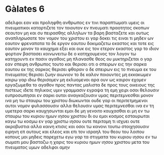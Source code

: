 # Gàlates 6
αδελφοι εαν και προληφθη ανθρωπος εν τινι παραπτωματι υμεις οι πνευματικοι καταρτιζετε τον τοιουτον εν πνευματι πραοτητος σκοπων σεαυτον μη και συ πειρασθης
αλληλων τα βαρη βασταζετε και ουτως αναπληρωσατε τον νομον του χριστου
ει γαρ δοκει τις ειναι τι μηδεν ων εαυτον φρεναπατα
το δε εργον εαυτου δοκιμαζετω εκαστος και τοτε εις εαυτον μονον το καυχημα εξει και ουκ εις τον ετερον
εκαστος γαρ το ιδιον φορτιον βαστασει
κοινωνειτω δε ο κατηχουμενος τον λογον τω κατηχουντι εν πασιν αγαθοις
μη πλανασθε θεος ου μυκτηριζεται ο γαρ εαν σπειρη ανθρωπος τουτο και θερισει 
οτι ο σπειρων εις την σαρκα εαυτου εκ της σαρκος θερισει φθοραν ο δε σπειρων εις το πνευμα εκ του πνευματος θερισει ζωην αιωνιον
το δε καλον ποιουντες μη εκκακωμεν καιρω γαρ ιδιω θερισομεν μη εκλυομενοι 
αρα ουν ως καιρον εχομεν εργαζωμεθα το αγαθον προς παντας μαλιστα δε προς τους οικειους της πιστεως
ιδετε πηλικοις υμιν γραμμασιν εγραψα τη εμη χειρι
οσοι θελουσιν ευπροσωπησαι εν σαρκι ουτοι αναγκαζουσιν υμας περιτεμνεσθαι μονον ινα μη τω σταυρω του χριστου διωκωνται
ουδε γαρ οι περιτετμημενοι αυτοι νομον φυλασσουσιν αλλα θελουσιν υμας περιτεμνεσθαι ινα εν τη υμετερα σαρκι καυχησωνται
εμοι δε μη γενοιτο καυχασθαι ει μη εν τω σταυρω του κυριου ημων ιησου χριστου δι ου εμοι κοσμος εσταυρωται καγω τω κοσμω
εν γαρ χριστω ιησου ουτε περιτομη τι ισχυει ουτε ακροβυστια αλλα καινη κτισις
και οσοι τω κανονι τουτω στοιχησουσιν ειρηνη επ αυτους και ελεος και επι τον ισραηλ του θεου
του λοιπου κοπους μοι μηδεις παρεχετω εγω γαρ τα στιγματα του κυριου ιησου εν τω σωματι μου βασταζω
η χαρις του κυριου ημων ιησου χριστου μετα του πνευματος υμων αδελφοι αμην

